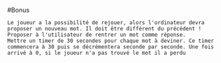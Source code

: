 

#Bonus

    Le joueur a la possibilité de rejouer, alors l'ordinateur devra proposer un nouveau mot. Il doit être différent du précédent !
    Proposer à l'utilisateur de rentrer un mot comme réponse.
    Mettre un timer de 30 secondes pour chaque mot à deviner. Ce timer commencera à 30 puis se décrémentera seconde par seconde. Une fois arrivé à 0, si le joueur n'a pas trouvé le mot il a perdu
